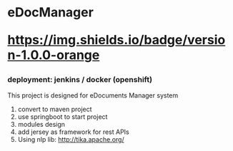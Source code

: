 # eDocManager <p>https://img.shields.io/badge/version-1.0.0-orange</p>
### deployment: jenkins / docker (openshift)
This project is designed for eDocuments Manager system
1. convert to maven project
2. use springboot to start project
3. modules design
4. add jersey as framework for rest APIs
5. Using nlp lib: http://tika.apache.org/
